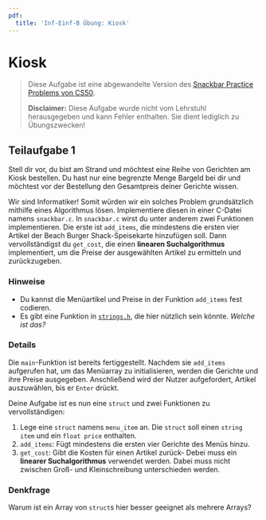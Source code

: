 ```yaml
---
pdf:
  title: 'Inf-Einf-B Übung: Kiosk'
---
```


# Kiosk

> Diese Aufgabe ist eine abgewandelte Version des [Snackbar Practice Problems von CS50](https://cs50.harvard.edu/x/2024/practice/snackbar/).
>
> **Disclaimer:** Diese Aufgabe wurde nicht vom Lehrstuhl herausgegeben und kann Fehler enthalten. Sie dient lediglich zu Übungszwecken!

## Teilaufgabe 1

Stell dir vor, du bist am Strand und möchtest eine Reihe von Gerichten am Kiosk bestellen. Du hast nur eine
begrenzte Menge Bargeld bei dir und möchtest vor der Bestellung den Gesamtpreis deiner Gerichte wissen.

Wir sind Informatiker! Somit würden wir ein solches Problem grundsätzlich mithilfe eines Algorithmus lösen. Implementiere diesen in einer C-Datei namens `snackbar.c`. In `snackbar.c` wirst du unter anderem zwei Funktionen implementieren. Die erste ist `add_items`, die mindestens die ersten vier Artikel der Beach Burger Shack-Speisekarte hinzufügen soll. Dann vervollständigst du `get_cost`, die einen **linearen Suchalgorithmus** implementiert, um die Preise der ausgewählten Artikel zu ermitteln und zurückzugeben.

### Hinweise

- Du kannst die Menüartikel und Preise in der Funktion `add_items` fest codieren.
- Es gibt eine Funktion in [`strings.h`](https://manual.cs50.io/#strings.h), die hier nützlich sein könnte. _Welche ist das?_

### Details

Die `main`-Funktion ist bereits fertiggestellt. Nachdem sie `add_items` aufgerufen hat, um das Menüarray zu initialisieren, werden die Gerichte und ihre Preise ausgegeben. Anschließend wird der Nutzer aufgefordert, Artikel auszuwählen, bis er `Enter` drückt.

Deine Aufgabe ist es nun eine `struct` und zwei Funktionen zu vervollständigen:

1. Lege eine `struct` namens `menu_item` an. Die `struct` soll einen `string item` und ein `float price` enthalten.
2. `add_items`: Fügt mindestens die ersten vier Gerichte des Menüs hinzu.
3. `get_cost`: Gibt die Kosten für einen Artikel zurück- Debei muss ein **linearer Suchalgorithmus** verwendet werden. Dabei muss nicht zwischen Groß- und Kleinschreibung unterschieden werden.

### Denkfrage

Warum ist ein Array von `struct`s hier besser geeignet als mehrere Arrays?

